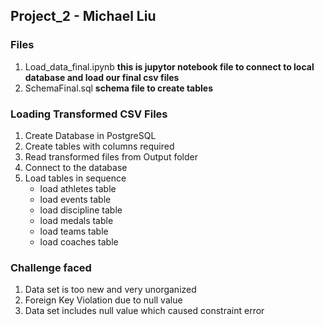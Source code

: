 
## Project_2 - Michael Liu

### Files

1. Load_data_final.ipynb
**this is jupytor notebook file to connect to local database and load our final csv files**
3. SchemaFinal.sql
**schema file to create tables**

### Loading Transformed CSV Files

1. Create Database in PostgreSQL
2. Create tables with columns required
3. Read transformed files from Output folder
4. Connect to the database
5. Load tables in sequence
     - load athletes table
     - load events table
     - load discipline table
     - load medals table
     - load teams table
     - load coaches table

### Challenge faced

1. Data set is too new and very unorganized
2. Foreign Key Violation due to null value
3. Data set includes null value which caused constraint error


